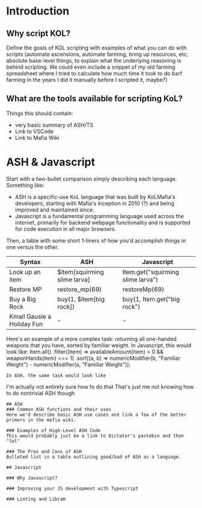 # Introduction
## Why script KOL?
Define the goals of KOL scripting with examples of what you can do with scripts (automate ascensions, automate farming, bring up resources, etc; absolute base-level things, to explain what the underlying reasoning is behind scripting. We could even include a snippet of my old farming spreadsheet where I tried to calculate how much time it took to do barf farming in the years I did it manually before I scripted it, maybe?)

## What are the tools available for scripting KoL?
Things this should contain:
- very basic summary of ASH/TS
- Link to VSCode
- Link to Mafia Wiki

# ASH & Javascript
Start with a two-bullet comparison simply describing each language. Something like:

- ASH is a specific-use KoL language that was built by KoLMafia's developers, starting with Mafia's inception in 2010 (?) and being improved and maintained since.
- Javascript is a fundamental programming language used across the internet, primarily for backend webpage functionality and is supported for code execution in all major browsers.

Then, a table with some short 1-liners of how you'd accomplish things in one versus the other. 

| Syntax | ASH | Javascript |
|---------|------|---|
| Look up an item | $item[squirming slime larva]  | Item.get("squirming slime larva") |
| Restore MP | restore_mp(69) | restoreMp(69) |
| Buy a Big Rock | buy(1, $item[big rock]) | buy(1, Item.get("big rock") |
| Kmail Gausie a Holiday Fun | - | - |

Here's an example of a more complex task: returning all one-handed weapons that you have, sorted by familiar weight.
In Javascript, this would look like:
Item.all()
  .filter((item) => availableAmount(item) > 0 && weaponHands(item) === 1)
  .sort((a, b) => numericModifier(b, "Familiar Weight") - numericModifier(a, "Familiar Weight"));
```
In ASH, the same task would look like
```
I'm actually not entirely sure how to do that
That's just me not knowing how to do nontrivial ASH though
```
## ASH
### Common ASH functions and their uses
Here we'd describe basic ASH use cases and link a few of the better primers in the mafia wiki.

### Examples of High-Level ASH Code
This would probably just be a link to Dictator's pastebin and then "lol" 

### The Pros and Cons of ASH
Bulleted list in a table outlining good/bad of ASH as a language.

## Javascript

### Why Javascript?

### Improving your JS development with Typescript

### Linting and Libram
